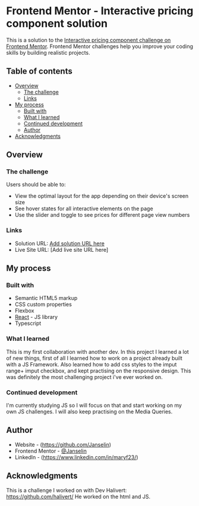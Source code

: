 # Frontend Mentor - Interactive pricing component solution

This is a solution to the [Interactive pricing component challenge on Frontend Mentor](https://www.frontendmentor.io/challenges/interactive-pricing-component-t0m8PIyY8). Frontend Mentor challenges help you improve your coding skills by building realistic projects. 

## Table of contents

- [Overview](#overview)
  - [The challenge](#the-challenge)
   - [Links](#links)
- [My process](#my-process)
  - [Built with](#built-with)
  - [What I learned](#what-i-learned)
  - [Continued development](#continued-development)
  - [Author](#author)
- [Acknowledgments](#acknowledgments)



## Overview

### The challenge

Users should be able to:

- View the optimal layout for the app depending on their device's screen size
- See hover states for all interactive elements on the page
- Use the slider and toggle to see prices for different page view numbers


### Links

- Solution URL: [Add solution URL here](https://github.com/Janselin/interactive-pricing-component-main)
- Live Site URL: [Add live site URL here] 

## My process

### Built with

- Semantic HTML5 markup
- CSS custom properties
- Flexbox
- [React](https://reactjs.org/) - JS library
- Typescript



### What I learned
This is my first collaboration with another dev. In this project I learned a lot of new things, first of all I learned how to work on a project already built with a JS Framework. 
Also learned how to add css styles to the imput range+ imput checkbox, and kept practising on the responsive design.
This was definitely the most challenging project i've ever worked on.


### Continued development

I'm currently studying JS so I will focus on that and start working on my own JS challenges.
I will also keep practising on the Media Queries.


## Author

- Website - (https://github.com/Janselin)
- Frontend Mentor - [@Janselin](https://www.frontendmentor.io/profile/Janselin)
- LinkedIn - (https://www.linkedin.com/in/maryf23/)



## Acknowledgments

This is a challenge I worked on with Dev Halivert: https://github.com/halivert/
He worked on the html and JS.

